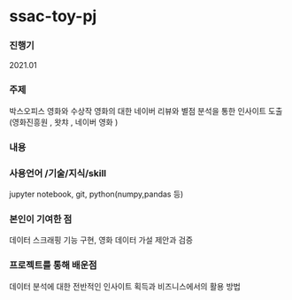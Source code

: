 
# ssac-toy-pj


### 진행기
2021.01

### 주제

박스오피스 영화와 수상작 영화의 대한 네이버 리뷰와 별점 분석을 통한 인사이트 도출 (영화진흥원 , 왓챠 , 네이버 영화 )

### 내용


### 사용언어 /기술/지식/skill
jupyter notebook, git, python(numpy,pandas 등)

### 본인이 기여한 점
데이터 스크래핑 기능 구현, 영화 데이터 가설 제안과 검증

### 프로젝트를 통해 배운점 
데이터 분석에 대한 전반적인 인사이트 획득과 비즈니스에서의 활용 방법

